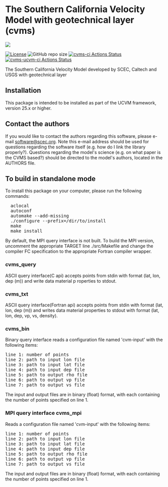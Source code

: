 # The Southern California Velocity Model with geotechnical layer (cvms)

<a href="https://github.com/sceccode/cvms.git"><img src="https://github.com/sceccode/cvms/wiki/images/cvms_logo.png"></a>

[![License](https://img.shields.io/badge/License-BSD_3--Clause-blue.svg)](https://opensource.org/licenses/BSD-3-Clause)
![GitHub repo size](https://img.shields.io/github/repo-size/sceccode/cvms)
[![cvms-ci Actions Status](https://github.com/SCECcode/cvms/workflows/cvms-ci/badge.svg)](https://github.com/SCECcode/cvms/actions)
[![cvms-ucvm-ci Actions Status](https://github.com/SCECcode/cvms/workflows/cvms-ucvm-ci/badge.svg)](https://github.com/SCECcode/cvms/actions)


The Southern California Velocity Model developed by SCEC, Caltech and USGS with geotechnical layer


## Installation

This package is intended to be installed as part of the UCVM framework,
version 25.x or higher. 

## Contact the authors

If you would like to contact the authors regarding this software,
please e-mail software@scec.org. Note this e-mail address should
be used for questions regarding the software itself (e.g. how
do I link the library properly?). Questions regarding the model's
science (e.g. on what paper is the CVMS based?) should be directed
to the model's authors, located in the AUTHORS file.

## To build in standalone mode

To install this package on your computer, please run the following commands:

<pre>
  aclocal
  autoconf
  automake --add-missing
  ./configure --prefix=/dir/to/install
  make
  make install
</pre>

By default, the MPI query interface is not built. To build the
MPI version, uncomment the appropriate TARGET line ./src/Makefile
and change the compiler FC specification to the appropriate
Fortran compiler wrapper.

### cvms_query

ASCII query interface(C api) accepts points from stdin with format (lat, lon, dep (m)) and write
data material p roperties to stdout.

### cvms_txt

ASCII query interface(Fortran api) accepts points from stdin with format (lat, lon, dep (m)) 
and writes data material properties to stdout with format (lat, lon, dep, 
vp, vs, density).

### cvms_bin

Binary query interface reads a configuration file named 'cvm-input' with the following 
items:

<pre>
line 1: number of points
line 2: path to input lon file
line 3: path to input lat file
line 4: path to input dep file
line 5: path to output rho file
line 6: path to output vp file
line 7: path to output vs file
</pre>

The input and output files are in binary (float) format, with each
containing the number of points specified on line 1. 

### MPI query interface cvms_mpi

Reads a configuration file named 'cvm-input' with the following 
items:

<pre>
line 1: number of points
line 2: path to input lon file
line 3: path to input lat file
line 4: path to input dep file
line 5: path to output rho file
line 6: path to output vp file
line 7: path to output vs file
</pre>

The input and output files are in binary (float) format, with each
containing the number of points specified on line 1. 

